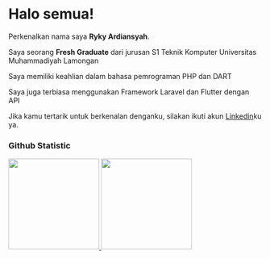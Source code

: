 # Halo semua! 

Perkenalkan nama saya **Ryky Ardiansyah**.<br>

Saya seorang **Fresh Graduate** dari jurusan S1 Teknik Komputer Universitas Muhammadiyah Lamongan<br>

Saya memiliki keahlian dalam bahasa pemrograman PHP dan DART<br>

Saya juga terbiasa menggunakan Framework Laravel dan Flutter dengan API<br>

Jika kamu tertarik untuk berkenalan denganku, silakan ikuti akun [Linkedin](www.linkedin.com/in/ryky-ardiansyah-464475275)ku ya.

### Github Statistic
<p align="left">
<a href="https://github.com/rikyyardii">
  <img height="180em" src="https://github-readme-stats-eight-theta.vercel.app/api?username=rikyyardii&show_icons=true&theme=algolia&include_all_commits=true&count_private=true"/>
  <img height="180em" src="https://github-readme-stats-eight-theta.vercel.app/api/top-langs/?username=rikyyardii&layout=compact&theme=algolia"/>
</a>
</p>
